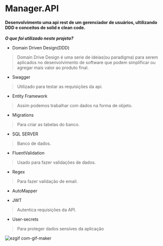 # Manager.API

#### Desenvolvimento uma api rest de um gerenciador de usuários, ultilizando DDD e conceitos de solid e clean code.

***O que foi utilizado neste projeto?***

* Domain Driven Design(DDD)
> Domain Drive Design é uma serie de ideias(ou paradigma) para serem aplicados no desenvolvimento de software que podem simplificar ou agregar mais valor ao produto final.
* Swagger 
> Utilizado para testar as requisições da api.
* Entity Framework
> Assim podemos trabalhar com dados na forma de objeto.
* Migrations
> Para criar as tabelas do banco.
* SQL SERVER
> Banco de dados.
* FluentValidation
> Usado para fazer validações de dados.
* Regex
> Para fazer validação de email.
* AutoMapper

* JWT
> Autentica requisições da API.

* User-secrets
> Para proteger dados sensíves da aplicação


![ezgif com-gif-maker](https://user-images.githubusercontent.com/54107302/130784905-a743b816-3398-4dcc-86c7-22e1067e8e2c.gif)

